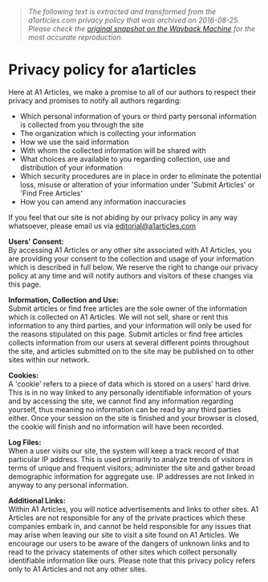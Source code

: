 > *The following text is extracted and transformed from the a1articles.com privacy policy that was archived on 2016-08-25. Please check the [original snapshot on the Wayback Machine](https://web.archive.org/web/20160825192740id_/http%3A//www.a1articles.com/privacy.php) for the most accurate reproduction.*

# Privacy policy for a1articles

Here at A1 Articles, we make a promise to all of our authors to respect their privacy and promises to notify all authors regarding:

  * Which personal information of yours or third party personal information is collected from you through the site
  * The organization which is collecting your information
  * How we use the said information
  * With whom the collected information will be shared with
  * What choices are available to you regarding collection, use and distribution of your information
  * Which security procedures are in place in order to eliminate the potential loss, misuse or alteration of your information under 'Submit Articles' or 'Find Free Articles'
  * How you can amend any information inaccuracies



If you feel that our site is not abiding by our privacy policy in any way whatsoever, please email us via editorial@a1articles.com

**Users' Consent:**  
By accessing A1 Articles or any other site associated with A1 Articles, you are providing your consent to the collection and usage of your information which is described in full below. We reserve the right to change our privacy policy at any time and will notify authors and visitors of these changes via this page.

**Information, Collection and Use:**  
Submit articles or find free articles are the sole owner of the information which is collected on A1 Articles. We will not sell, share or rent this information to any third parties, and your information will only be used for the reasons stipulated on this page. Submit articles or find free articles collects information from our users at several different points throughout the site, and articles submitted on to the site may be published on to other sites within our network.

**Cookies:**  
A 'cookie' refers to a piece of data which is stored on a users' hard drive. This is in no way linked to any personally identifiable information of yours and by accessing the site, we cannot find any information regarding yourself, thus meaning no information can be read by any third parties either. Once your session on the site is finished and your browser is closed, the cookie will finish and no information will have been recorded.

**Log Files:**  
When a user visits our site, the system will keep a track record of that particular IP address. This is used primarily to analyze trends of visitors in terms of unique and frequent visitors; administer the site and gather broad demographic information for aggregate use. IP addresses are not linked in anyway to any personal information.

**Additional Links:**  
Within A1 Articles, you will notice advertisements and links to other sites. A1 Articles are not responsible for any of the private practices which these companies embark in, and cannot be held responsible for any issues that may arise when leaving our site to visit a site found on A1 Articles. We encourage our users to be aware of the dangers of unknown links and to read to the privacy statements of other sites which collect personally identifiable information like ours. Please note that this privacy policy refers only to A1 Articles and not any other sites.
